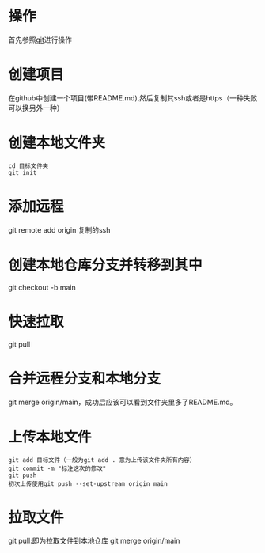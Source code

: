 # 操作
首先参照[git](https://github.com/heavenbo/Linux/blob/main/git.md)进行操作
# 创建项目
在github中创建一个项目(带README.md),然后复制其ssh或者是https（一种失败可以换另外一种）
# 创建本地文件夹
`cd 目标文件夹`  
`git init`  
# 添加远程
git remote add origin 复制的ssh
# 创建本地仓库分支并转移到其中
git checkout -b main
# 快速拉取
git pull
# 合并远程分支和本地分支
git merge origin/main，成功后应该可以看到文件夹里多了README.md。

# 上传本地文件
`git add 目标文件（一般为git add . 意为上传该文件夹所有内容）`  
`git commit -m "标注这次的修改"`  
`git push`  
`初次上传使用git push --set-upstream origin main`
# 拉取文件
git pull:即为拉取文件到本地仓库
git merge origin/main